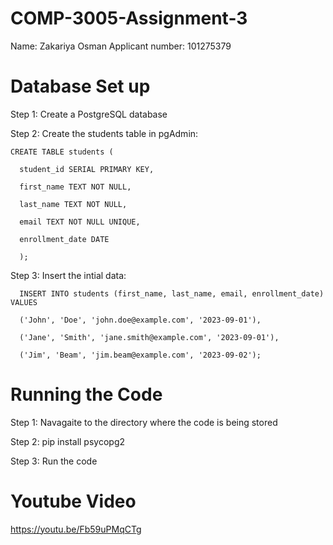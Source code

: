 # COMP-3005-Assignment-3
Name: Zakariya Osman
Applicant number: 101275379 

# Database Set up
Step 1: Create a PostgreSQL database

Step 2: Create the students table in pgAdmin:

    CREATE TABLE students (
  
      student_id SERIAL PRIMARY KEY,
      
      first_name TEXT NOT NULL,
      
      last_name TEXT NOT NULL,
      
      email TEXT NOT NULL UNIQUE,
      
      enrollment_date DATE
      
      );

Step 3: Insert the intial data:

      INSERT INTO students (first_name, last_name, email, enrollment_date) VALUES
      
      ('John', 'Doe', 'john.doe@example.com', '2023-09-01'),
      
      ('Jane', 'Smith', 'jane.smith@example.com', '2023-09-01'),
      
      ('Jim', 'Beam', 'jim.beam@example.com', '2023-09-02');


# Running the Code
Step 1: Navagaite to the directory where the code is being stored

Step 2: pip install psycopg2

Step 3: Run the code


# Youtube Video
https://youtu.be/Fb59uPMqCTg
